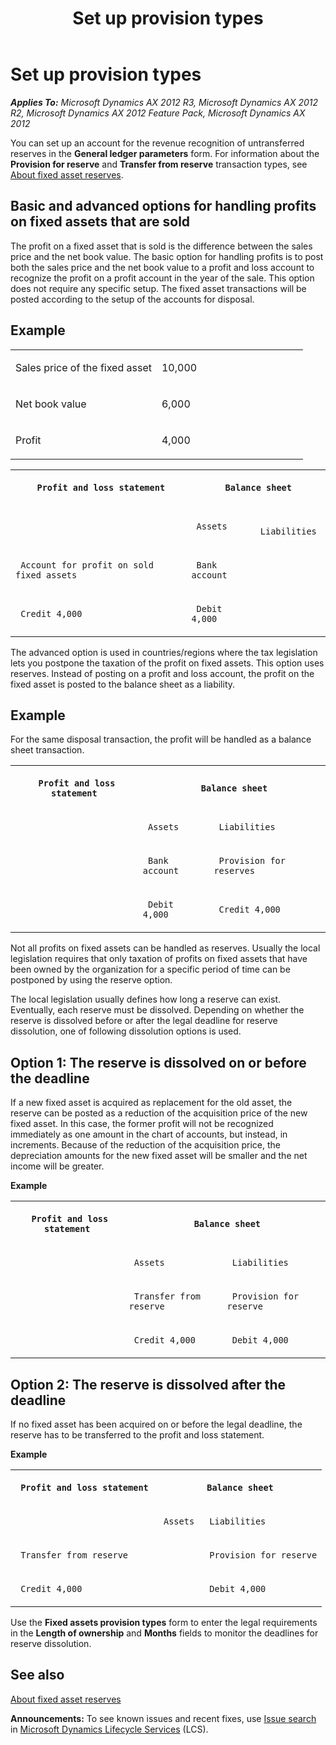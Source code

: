 ﻿---
title: Set up provision types
TOCTitle: Set up provision types
ms:assetid: 942dba37-0831-4f41-bdbf-55f46c8b9ff2
ms:mtpsurl: https://technet.microsoft.com/en-us/library/Aa498395(v=AX.60)
ms:contentKeyID: 36058593
ms.date: 05/02/2014
mtps_version: v=AX.60
---

# Set up provision types 


_**Applies To:** Microsoft Dynamics AX 2012 R3, Microsoft Dynamics AX 2012 R2, Microsoft Dynamics AX 2012 Feature Pack, Microsoft Dynamics AX 2012_

You can set up an account for the revenue recognition of untransferred reserves in the **General ledger parameters** form. For information about the **Provision for reserve** and **Transfer from reserve** transaction types, see [About fixed asset reserves](about-fixed-asset-reserves.md).

## Basic and advanced options for handling profits on fixed assets that are sold

The profit on a fixed asset that is sold is the difference between the sales price and the net book value. The basic option for handling profits is to post both the sales price and the net book value to a profit and loss account to recognize the profit on a profit account in the year of the sale. This option does not require any specific setup. The fixed asset transactions will be posted according to the setup of the accounts for disposal.

## Example

<table>
<colgroup>
<col style="width: 50%" />
<col style="width: 50%" />
</colgroup>
<tbody>
<tr class="odd">
<td><p>Sales price of the fixed asset</p></td>
<td><p>10,000</p></td>
</tr>
<tr class="even">
<td><p>Net book value</p></td>
<td><p>6,000</p></td>
</tr>
<tr class="odd">
<td><p>Profit</p></td>
<td><p>4,000</p></td>
</tr>
</tbody>
</table>


<table xmlns="http://www.w3.org/1999/xhtml">
  <tr>
    <th colspan="1"> <p>
   
	 Profit and loss statement
  </p> </th>
    <th colspan="2"> <p>
   
	 Balance sheet
  </p> </th>
  </tr>
  <tr>
    <td colspan="1"> <p></p> </td>
    <td colspan="1"> <p>
   
	 Assets
  </p> </td>
    <td colspan="1"> <p>
   
	 Liabilities
  </p> </td>
  </tr>
  <tr>
    <td colspan="1"> <p>
   
	 Account for profit on sold fixed assets
  </p> </td>
    <td colspan="1"> <p>
   
	 Bank account
  </p> </td>
    <td colspan="1"> <p></p> </td>
  </tr>
  <tr>
    <td colspan="1"> <p>
   
	 Credit 4,000
  </p> </td>
    <td colspan="1"> <p>
   
	 Debit 4,000
  </p> </td>
    <td colspan="1"> <p></p> </td>
  </tr>
</table>


The advanced option is used in countries/regions where the tax legislation lets you postpone the taxation of the profit on fixed assets. This option uses reserves. Instead of posting on a profit and loss account, the profit on the fixed asset is posted to the balance sheet as a liability.

## Example

For the same disposal transaction, the profit will be handled as a balance sheet transaction.

<table xmlns="http://www.w3.org/1999/xhtml">
  <tr>
    <th colspan="1"> <p>
   
	 Profit and loss statement
  </p> </th>
    <th colspan="2"> <p>
   
	 Balance sheet
  </p> </th>
  </tr>
  <tr>
    <td colspan="1"> <p></p> </td>
    <td colspan="1"> <p>
   
	 Assets
  </p> </td>
    <td colspan="1"> <p>
   
	 Liabilities
  </p> </td>
  </tr>
  <tr>
    <td colspan="1"> <p></p> </td>
    <td colspan="1"> <p>
   
	 Bank account
  </p> </td>
    <td colspan="1"> <p>
   
	 Provision for reserves
  </p> </td>
  </tr>
  <tr>
    <td colspan="1"> <p></p> </td>
    <td colspan="1"> <p>
   
	 Debit 4,000
  </p> </td>
    <td colspan="1"> <p>
   
	 Credit 4,000
  </p> </td>
  </tr>
</table>


Not all profits on fixed assets can be handled as reserves. Usually the local legislation requires that only taxation of profits on fixed assets that have been owned by the organization for a specific period of time can be postponed by using the reserve option.

The local legislation usually defines how long a reserve can exist. Eventually, each reserve must be dissolved. Depending on whether the reserve is dissolved before or after the legal deadline for reserve dissolution, one of following dissolution options is used.

## Option 1: The reserve is dissolved on or before the deadline

If a new fixed asset is acquired as replacement for the old asset, the reserve can be posted as a reduction of the acquisition price of the new fixed asset. In this case, the former profit will not be recognized immediately as one amount in the chart of accounts, but instead, in increments. Because of the reduction of the acquisition price, the depreciation amounts for the new fixed asset will be smaller and the net income will be greater.

**Example**

<table xmlns="http://www.w3.org/1999/xhtml">
  <tr>
    <th colspan="1"> <p>
   
	 Profit and loss statement
  </p> </th>
    <th colspan="2"> <p>
   
	 Balance sheet
  </p> </th>
  </tr>
  <tr>
    <td colspan="1"> <p></p> </td>
    <td colspan="1"> <p>
   
	 Assets
  </p> </td>
    <td colspan="1"> <p>
   
	 Liabilities
  </p> </td>
  </tr>
  <tr>
    <td colspan="1"> <p></p> </td>
    <td colspan="1"> <p>
   
	 Transfer from reserve
  </p> </td>
    <td colspan="1"> <p>
   
	 Provision for reserve
  </p> </td>
  </tr>
  <tr>
    <td colspan="1"> <p></p> </td>
    <td colspan="1"> <p>
   
	 Credit 4,000
  </p> </td>
    <td colspan="1"> <p>
   
	 Debit 4,000
  </p> </td>
  </tr>
</table>


## Option 2: The reserve is dissolved after the deadline

If no fixed asset has been acquired on or before the legal deadline, the reserve has to be transferred to the profit and loss statement.

**Example**

<table xmlns="http://www.w3.org/1999/xhtml">
  <tr>
    <th colspan="1"> <p>
   
	 Profit and loss statement
  </p> </th>
    <th colspan="2"> <p>
   
	 Balance sheet
  </p> </th>
  </tr>
  <tr>
    <td colspan="1"> <p></p> </td>
    <td colspan="1"> <p>
   
	 Assets
  </p> </td>
    <td colspan="1"> <p>
   
	 Liabilities
  </p> </td>
  </tr>
  <tr>
    <td colspan="1"> <p>
   
	 Transfer from reserve
  </p> </td>
    <td colspan="1"> <p></p> </td>
    <td colspan="1"> <p>
   
	 Provision for reserve
  </p> </td>
  </tr>
  <tr>
    <td colspan="1"> <p>
   
	 Credit 4,000
  </p> </td>
    <td colspan="1"> <p></p> </td>
    <td colspan="1"> <p>
   
	 Debit 4,000
  </p> </td>
  </tr>
</table>


Use the **Fixed assets provision types** form to enter the legal requirements in the **Length of ownership** and **Months** fields to monitor the deadlines for reserve dissolution.

## See also

[About fixed asset reserves](about-fixed-asset-reserves.md)

  
**Announcements:** To see known issues and recent fixes, use [Issue search](http://go.microsoft.com/fwlink/?linkid=389258) in [Microsoft Dynamics Lifecycle Services](http://go.microsoft.com/fwlink/?linkid=306505) (LCS).

